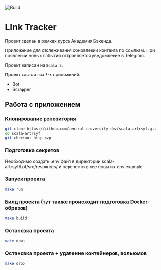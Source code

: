 ![Build](https://github.com/central-university-dev/backend-academy-2025-spring-scala-template/actions/workflows/ci.yml/badge.svg)

# **Link Tracker**

Проект сделан в рамках курса Академия Бэкенда.

Приложение для отслеживания обновлений контента по ссылкам.
При появлении новых событий отправляется уведомление в Telegram.

Проект написан на `Scala 3`.

Проект состоит из 2-х приложений:
* Bot
* Scrapper

## **Работа с приложением**

### Клонирование репозитория
```sh
git clone https://github.com/central-university-dev/scala-artrsyf.git
cd scala-artrsyf
git checkout http_mvp
```

### Подготовка секретов
Необходимо создать .env файл в директории scala-artrsyf/bot/src/resources/ и перенести в нее енвы из .env.example

### Запуск проекта
```sh
make run
```

### Билд проекта (тут также происходит подготовка Docker-образов)
```sh
make build
```

### Остановка проекта
```sh
make down
```

### Остановка проекта + удаление контейнеров, вольюмов
```sh
make drop
```
